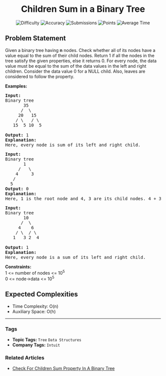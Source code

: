 <h1 align="center">Children Sum in a Binary Tree</h1>

<p align="center">
  <img alt="Difficulty" title="Difficulty" src="https://custom-icon-badges.demolab.com/badge/Difficulty: Medium-1F222E?style=for-the-badge&logoColor=white&logo=fire"/>
  <img alt="Accuracy" title="Accuracy" src="https://custom-icon-badges.demolab.com/badge/Accuracy: 51.58%25-1F222E?style=for-the-badge&logoColor=white&logo=target"/>
  <img alt="Submissions" title="Submissions" src="https://custom-icon-badges.demolab.com/badge/Submissions: 205K+-1F222E?style=for-the-badge&logoColor=white&logo=repo"/>
  <img alt="Points" title="Points" src="https://custom-icon-badges.demolab.com/badge/Points: 4-1F222E?style=for-the-badge&logoColor=white&logo=award"/>
  <img alt="Average Time" title="Average Time" src="https://custom-icon-badges.demolab.com/badge/Average%20Time: 20m-1F222E?style=for-the-badge&logoColor=white&logo=clock"/>
</p>

## Problem Statement

Given a binary tree having <b>n</b> nodes. Check whether all of its nodes have a value equal to the sum of their child nodes. Return 1 if all the nodes in the tree satisfy the given properties, else it returns 0. For every node, the data value must be equal to the sum of the data values in the left and right children. Consider the data value 0 for a NULL child. Also, leaves are considered to follow the property.

<b>Examples:</b>

<pre><b>Input:<br></b>Binary tree
       35
      /  \
     20   15
    / \   / \
   15  5 10  5

<b>Output: </b>1<b>
Explanation: <br></b>Here, every node is sum of its left and right child.</pre>

<pre><b>Input:<br></b>Binary tree
       1
     /   \
    4     3
   /  
  5    
<b>Output: </b>0<b>
Explanation: <br></b>Here, 1 is the root node and 4, 3 are its child nodes. 4 + 3 = 7 which is not equal to the value of root node. Hence, this tree does not satisfy the given condition.</pre>

<pre><b>Input:</b><br>Binary tree
       10
      /  \
     4    6
    / \  / \
   1   3 2  4
<br><b>Output: </b>1<br><b>Explanation: </b><br>Here, every node is a sum of its left and right child.</pre>

<b>Constraints:</b><br>1 <= number of nodes <= 10<sup>5</sup><br>0 <= node->data <= 10<sup>5</sup>

## Expected Complexities
- Time Complexity: O(n)
- Auxiliary Space: O(h)

<hr>

### Tags
- **Topic Tags:** `Tree` `Data Structures`
- **Company Tags:** `Intuit`

### Related Articles
- [Check For Children Sum Property In A Binary Tree](https://www.geeksforgeeks.org/check-for-children-sum-property-in-a-binary-tree/)
